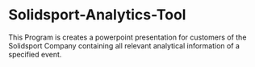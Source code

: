 # Solidsport-Analytics-Tool
This Program is creates a powerpoint presentation for customers of the Solidsport Company containing all relevant analytical information of a specified event.
